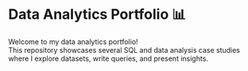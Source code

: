# Data Analytics Portfolio 📊

Welcome to my data analytics portfolio!  
This repository showcases several SQL and data analysis case studies where I explore datasets, write queries, and present insights.  
